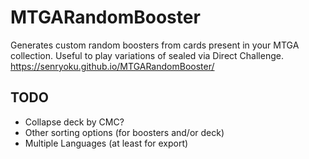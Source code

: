 # MTGARandomBooster

Generates custom random boosters from cards present in your MTGA collection.
Useful to play variations of sealed via Direct Challenge.
https://senryoku.github.io/MTGARandomBooster/

## TODO
 * Collapse deck by CMC?
 * Other sorting options (for boosters and/or deck)
 * Multiple Languages (at least for export)
 